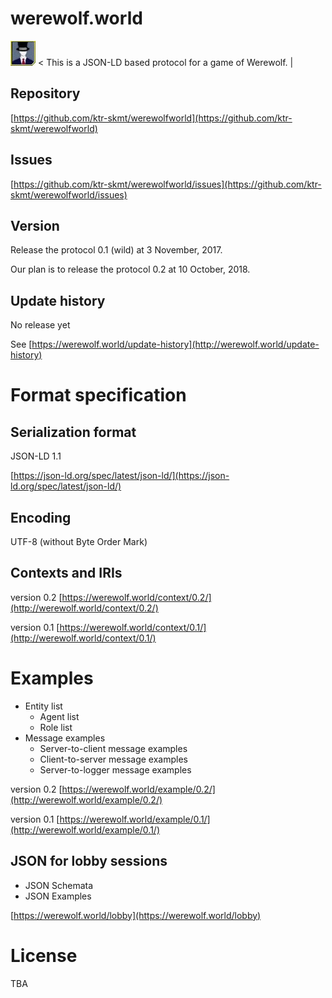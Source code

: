 # werewolf.world

<img src="image/0.1/master.jpg" alt="master" title="master"> &lt; This is a JSON-LD based protocol for a game of Werewolf. &#124;

## Repository

[https://github.com/ktr-skmt/werewolfworld](https://github.com/ktr-skmt/werewolfworld)

## Issues

[https://github.com/ktr-skmt/werewolfworld/issues](https://github.com/ktr-skmt/werewolfworld/issues)

## Version

Release the protocol 0.1 (wild) at 3 November, 2017.

Our plan is to release the protocol 0.2 at 10 October, 2018.

## Update history

No release yet

See [https://werewolf.world/update-history](http://werewolf.world/update-history)

# Format specification

## Serialization format

JSON-LD 1.1

[https://json-ld.org/spec/latest/json-ld/](https://json-ld.org/spec/latest/json-ld/)

## Encoding

UTF-8 (without Byte Order Mark)

## Contexts and IRIs

version 0.2 [https://werewolf.world/context/0.2/](http://werewolf.world/context/0.2/)

version 0.1 [https://werewolf.world/context/0.1/](http://werewolf.world/context/0.1/)

# Examples

* Entity list
  - Agent list
  - Role list
* Message examples
  - Server-to-client message examples
  - Client-to-server message examples
  - Server-to-logger message examples

version 0.2 [https://werewolf.world/example/0.2/](http://werewolf.world/example/0.2/)

version 0.1 [https://werewolf.world/example/0.1/](http://werewolf.world/example/0.1/)

## JSON for lobby sessions

* JSON Schemata
* JSON Examples

[https://werewolf.world/lobby](https://werewolf.world/lobby)

# License

TBA
